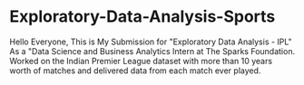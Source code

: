 # Exploratory-Data-Analysis-Sports
Hello Everyone, This is My Submission for "Exploratory Data Analysis - IPL" As a "Data Science and Business Analytics Intern at The Sparks Foundation. Worked on the Indian Premier League dataset with more than 10 years worth of matches and delivered data from each match ever played.

